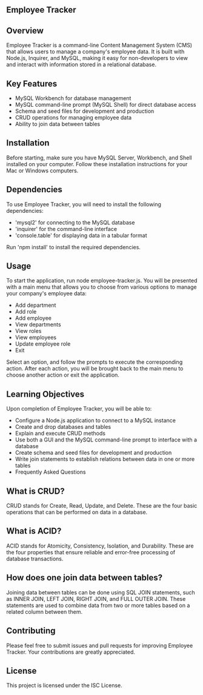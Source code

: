 ## Employee Tracker

## Overview
Employee Tracker is a command-line Content Management System (CMS) that allows users to manage a company's employee data. It is built with Node.js, Inquirer, and MySQL, making it easy for non-developers to view and interact with information stored in a relational database.

## Key Features
* MySQL Workbench for database management
* MySQL command-line prompt (MySQL Shell) for direct database access
* Schema and seed files for development and production
* CRUD operations for managing employee data
* Ability to join data between tables

## Installation
Before starting, make sure you have MySQL Server, Workbench, and Shell installed on your computer. Follow these installation instructions for your Mac or Windows computers.

## Dependencies
To use Employee Tracker, you will need to install the following dependencies:

* 'mysql2' for connecting to the MySQL database
* 'inquirer' for the command-line interface
* 'console.table' for displaying data in a tabular format

Run 'npm install' to install the required dependencies.

## Usage
To start the application, run node employee-tracker.js. You will be presented with a main menu that allows you to choose from various options to manage your company's employee data:

* Add department
* Add role
* Add employee
* View departments
* View roles
* View employees
* Update employee role
* Exit

Select an option, and follow the prompts to execute the corresponding action. After each action, you will be brought back to the main menu to choose another action or exit the application.

## Learning Objectives
Upon completion of Employee Tracker, you will be able to:

* Configure a Node.js application to connect to a MySQL instance
* Create and drop databases and tables
* Explain and execute CRUD methods
* Use both a GUI and the MySQL command-line prompt to interface with a database
* Create schema and seed files for development and production
* Write join statements to establish relations between data in one or more tables
* Frequently Asked Questions

## What is CRUD?

CRUD stands for Create, Read, Update, and Delete. These are the four basic operations that can be performed on data in a database.

## What is ACID?

ACID stands for Atomicity, Consistency, Isolation, and Durability. These are the four properties that ensure reliable and error-free processing of database transactions.

## How does one join data between tables?

Joining data between tables can be done using SQL JOIN statements, such as INNER JOIN, LEFT JOIN, RIGHT JOIN, and FULL OUTER JOIN. These statements are used to combine data from two or more tables based on a related column between them.

## Contributing
Please feel free to submit issues and pull requests for improving Employee Tracker. Your contributions are greatly appreciated.

## License
This project is licensed under the ISC License.
